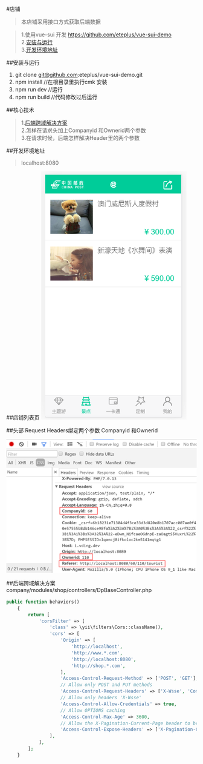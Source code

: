 
#店铺

>本店铺采用接口方式获取后端数据
>

>1.使用vue-sui 开发 https://github.com/eteplus/vue-sui-demo  
>2.[安装与运行](#安装与运行)  
>3.[开发环境地址](#开发环境地址)  

##安装与运行
1. git clone git@github.com:eteplus/vue-sui-demo.git
2. npm install //在根目录里执行cmk 安装
3. npm run dev  //运行
4. npm run build //代码修改过后运行  


##核心技术
>1.[后端跨域解决方案](#后端跨域解决方案)  
>2.怎样在请求头加上Companyid 和Ownerid两个参数   
>3.在请求时候，后端怎样解决Header里的两个参数
>

##开发环境地址
>localhost:8080


##店铺列表页
![](1.1.shop_list.png)

##头部 Request Headers绑定两个参数 Companyid 和Ownerid

![](1.2.request_header_field.png)

##后端跨域解决方案
company/modules/shop/controllers/DpBaseController.php  
```php
public function behaviors()
    {
        return [
            'corsFilter' => [
                'class' => \yii\filters\Cors::className(),
                'cors' => [
                    'Origin' => [
                        'http://localhost',
                        'http://www.*.com',
                        'http://localhost:8080',
                        'http://shop.*.com',
                    ],
                    'Access-Control-Request-Method' => ['POST', 'GET'],
                    // Allow only POST and PUT methods
                    'Access-Control-Request-Headers' => ['X-Wsse', 'Companyid', 'Ownerid', 'Cookie', 'Set-Cookie'],
                    // Allow only headers 'X-Wsse'
                    'Access-Control-Allow-Credentials' => true,
                    // Allow OPTIONS caching
                    'Access-Control-Max-Age' => 3600,
                    // Allow the X-Pagination-Current-Page header to be exposed to the browser.
                    'Access-Control-Expose-Headers' => ['X-Pagination-Current-Page'],
                ],
            ],
        ];
    }
```




